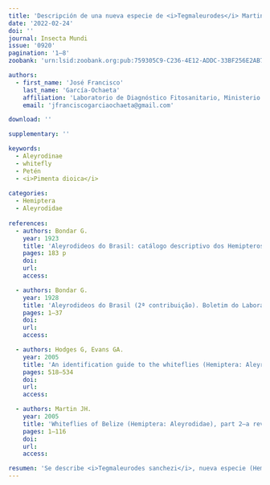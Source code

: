 ```yaml
---
title: 'Descripción de una nueva especie de <i>Tegmaleurodes</i> Martin (Hemiptera: Aleyrodidae) de Guatemala'
date: '2022-02-24'
doi: ''
journal: Insecta Mundi
issue: '0920'
pagination: '1–8'
zoobank: 'urn:lsid:zoobank.org:pub:759305C9-C236-4E12-ADDC-33BF256E2AB7'

authors:
  - first_name: 'José Francisco'
    last_name: 'García-Ochaeta'
    affiliation: 'Laboratorio de Diagnóstico Fitosanitario, Ministerio de Agricultura Ganadería y Alimentación, Petén, Guatemala'
    email: 'jfranciscogarciaochaeta@gmail.com'

download: ''

supplementary: ''

keywords:
  - Aleyrodinae
  - whitefly
  - Petén
  - <i>Pimenta dioica</i>
  
categories:
  - Hemiptera
  - Aleyrodidae
  
references:
  - authors: Bondar G.
    year: 1923
    title: 'Aleyrodideos do Brasil: catálogo descriptivo dos Hemipteros-Homopteros da familia dos Aleyrodideos, insectos parasitas das plantas, encontrados no Brasil. Bahia, Brazil'
    pages: 183 p
    doi: 
    url: 
    access: 

  - authors: Bondar G.
    year: 1928
    title: 'Aleyrodideos do Brasil (2ª contribuição). Boletim do Laboratorio de Pathologia Vegetal do Estado da Bahia 5'
    pages: 1–37
    doi: 
    url: 
    access: 

  - authors: Hodges G, Evans GA.
    year: 2005
    title: 'An identification guide to the whiteflies (Hemiptera: Aleyrodidae) of the southeastern United States. Florida Entomologist 88(4)'
    pages: 518–534
    doi: 
    url: 
    access: 

  - authors: Martin JH.
    year: 2005
    title: 'Whiteflies of Belize (Hemiptera: Aleyrodidae), part 2—a review of the subfamily Aleyrodinae Westwood. Zootaxa 1098'
    pages: 1–116
    doi: 
    url: 
    access:  

resumen: 'Se describe <i>Tegmaleurodes sanchezi</i>, nueva especie (Hemiptera: Aleyrodidae), de Guatemala. Se proporcionan microfotografías de estructuras morfológicas del pupario, se comentan las características dife¬renciales de la especie con sus congéneres y se incluye una clave para las especies.'
---
```


